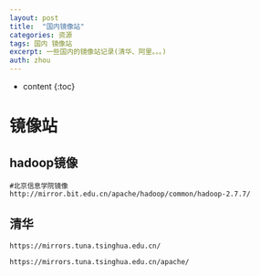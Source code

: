 ```yaml
---
layout: post
title:  "国内镜像站"
categories: 资源
tags: 国内 镜像站
excerpt: 一些国内的镜像站记录(清华、阿里。。。)
auth: zhou
---
```


* content
{:toc}


# 镜像站



## hadoop镜像

```
#北京信息学院镜像
http://mirror.bit.edu.cn/apache/hadoop/common/hadoop-2.7.7/
```

## 清华

```
https://mirrors.tuna.tsinghua.edu.cn/

https://mirrors.tuna.tsinghua.edu.cn/apache/
```


